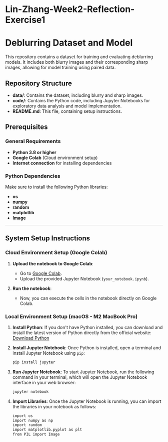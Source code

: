 # Lin-Zhang-Week2-Reflection-Exercise1

# Deblurring Dataset and Model

This repository contains a dataset for training and evaluating deblurring models. It includes both blurry images and their corresponding sharp images, allowing for model training using paired data.

## Repository Structure

- **data/**: Contains the dataset, including blurry and sharp images.
- **code/**: Contains the Python code, including Jupyter Notebooks for exploratory data analysis and model implementation.
- **README.md**: This file, containing setup instructions.


## Prerequisites

### General Requirements
- **Python 3.8 or higher**
- **Google Colab** (Cloud environment setup)
- **Internet connection** for installing dependencies

### Python Dependencies
Make sure to install the following Python libraries:
- **os**
- **numpy**
- **random**
- **matplotlib**
- **Image**

---

## System Setup Instructions

### Cloud Environment Setup (Google Colab)

1. **Upload the notebook to Google Colab**:
   - Go to [Google Colab](https://colab.research.google.com/).
   - Upload the provided Jupyter Notebook (`your_notebook.ipynb`).

2. **Run the notebook**:
   - Now, you can execute the cells in the notebook directly on Google Colab.


### Local Environment Setup (macOS - M2 MacBook Pro)

1. **Install Python**:
   If you don't have Python installed, you can download and install the latest version of Python directly from the official website:  
   [Download Python](https://www.python.org/downloads/)

2. **Install Jupyter Notebook**:
   Once Python is installed, open a terminal and install Jupyter Notebook using `pip`:
   ```bash
   pip install jupyter

3. **Run Jupyter Notebook**:
   To start Jupyter Notebook, run the following command in your terminal, which will open the Jupyter Notebook interface in your web browser:
   ```bash
   jupyter notebook

4. **Import Libraries**:
   Once the Jupyter Notebook is running, you can import the libraries in your notebook as follows:
   ```bash
   import os
   import numpy as np
   import random
   import matplotlib.pyplot as plt
   from PIL import Image 
